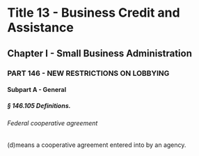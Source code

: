 
# Title 13 - Business Credit and Assistance
## Chapter I - Small Business Administration
### PART 146 - NEW RESTRICTIONS ON LOBBYING
#### Subpart A - General
##### § 146.105 Definitions.
###### Federal cooperative agreement

(d)means a cooperative agreement entered into by an agency.
